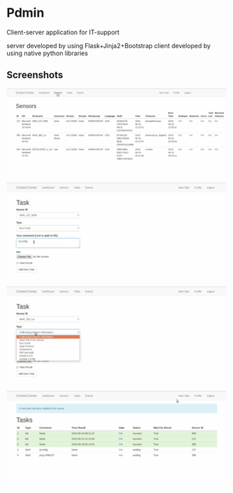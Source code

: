 Pdmin
==========
Сlient-server application for IT-support

server developed by using Flask+Jinja2+Bootstrap
client developed by using native python libraries

## Screenshots
![Sensors](./Screenshoots/1.png)

![New Task 1](./Screenshoots/2.png)

![New Task 2](./Screenshoots/3.png)

![Tasks](./Screenshoots/4.png)

